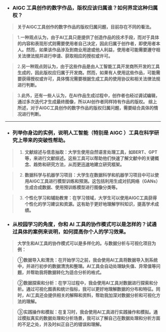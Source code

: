 + ### AIGC 工具创作的数字作品，版权应该归属谁？如何界定这种归属权？

> **关于AIGC工具创作的数字作品的版权归属问题，目前存在不同的看法。**

> 1.**一种观点认为，由于AI工具只是提供了创造作品的技术手段，而对于具体的内容和表现形式则需要使用者自己决定，因此归属于创作者，即使用者本人。然而，如果该作品涉及到商业用途或他人利益，使用者可能需要遵守相关法律法规并进行申请、获取相应的授权或许可。**

> 2.**另一种观点则认为，由于这些作品是由人工智能工具开发商所开发的工具生成的，因此版权应归属于开发商。然而，如果有人使用这些作品，可能需要获得授权或许可，具体情况需要根据生成工具的使用协议和相关法律法规进行判断。**

> 3.**此外，还有一些人认为，在AI作品生成过程中，创作者也经过调试编辑，通过多次迭代才生成最终图像，所以AI创作者同样持有作品的版权。
综上所述，对于AIGC工具创作的数字作品的版权归属问题，需要结合具体的情况进行判断。**

***

+ ### 列举你身边的实例，说明人工智能（特别是 AIGC ）工具在科学研究上带来的突破性帮助。

> 1. **文献综述与信息抽取：大学生使用自然语言处理工具，如BERT、GPT等，来进行文献综述。这些工具可以帮助他们快速了解文献中的关键概念、趋势和研究方法，从而更迅速地建立研究框架。**

> 2. **数据科学与机器学习项目：大学生在数据科学和机器学习项目中可以使用AIGC工具进行模型训练和预测。这包括利用生成对抗网络（GANs）生成合成数据、使用预训练模型进行图像分类等。**

> 3. **个性化学习和辅助教育：在学习领域，大学生可以使用AIGC工具获得个性化的学习建议和资源。这有助于更好地理解学科知识，提高学术成绩。**

+ ### 从校园学习的角度，你和 AI 工具的协作模式可以是怎样的？试通过具体的案例来说明，如何提高你个人的学习效果。

> **大学生和AI工具的协作模式可以是多样化的。与数据分析与可视化项目为例：**

> **①数据导入和清洗：在开始学习之前，我会使用AI工具将数据导入到系统中，并进行初步的数据清洗和整理。AI工具会自动处理缺失值、异常值等问题，并帮助我将数据转化为适合分析的格式。**

> **②数据探索和分析：在学习过程中，我会使用AI工具对数据进行探索和分析。通过可视化图表和统计指标，我可以更好地理解数据的分布和特征。同时，AI工具还会提供相关的解释和资料，帮助我加深对数据分析和可视化方法的理解。**

> **③实践操作和模拟：在复习时，我会使用AI工具进行实践操作和模拟。通过模拟真实的数据处理和分析场景，我可以了解自己在数据处理和分析方面的不足之处，并及时纠正自己的错误和理解。**

